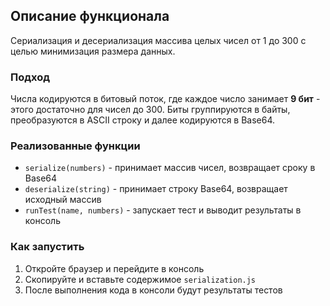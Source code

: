 ## Описание функционала

Сериализация и десериализация массива целых чисел от 1 до 300 с целью минимизация размера данных.

### Подход

Числа кодируются в битовый поток, где каждое число занимает **9 бит** - этого достаточно для чисел до 300.
Биты группируются в байты, преобразуются в ASCII строку и далее кодируются в Base64.

### Реализованные функции

- `serialize(numbers)` - принимает массив чисел, возвращает сроку в Base64
- `deserialize(string)` - принимает строку Base64, возвращает исходный массив
- `runTest(name, numbers)` - запускает тест и выводит результаты в консоль

### Как запустить

1. Откройте браузер и перейдите в консоль
2. Скопируйте и вставьте содержимое `serialization.js`
3. После выполнения кода в консоли будут результаты тестов
